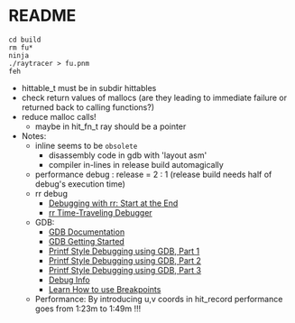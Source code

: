 # README

```shell
cd build
rm fu*
ninja
./raytracer > fu.pnm
feh
```

- hittable_t must be in subdir hittables
- check return values of mallocs (are they leading to immediate failure or returned back to calling functions?)
- reduce malloc calls!
  - maybe in hit_fn_t ray should be a pointer
- Notes:
  - inline seems to be `obsolete`
    - disassembly code in gdb with 'layout asm'
    - compiler in-lines in release build automagically
  - performance debug : release = 2 : 1 (release build needs half of debug's execution time)
  - rr debug
    - [Debugging with rr: Start at the End](https://www.youtube.com/watch?v=S6EQiSu_zNI&t=373s&pp=ygUTcnIgc3RhcnQgYXQgdGhlIGVuZA%3D%3D)
    - [rr Time-Traveling Debugger](https://www.youtube.com/watch?v=eOrpuc89baE)
  - GDB:
    - [GDB Documentation](https://www.sourceware.org/gdb/documentation/)
    - [GDB Getting Started](https://developers.redhat.com/articles/the-gdb-developers-gnu-debugger-tutorial-part-1-getting-started-with-the-debugger)
    - [Printf Style Debugging using GDB, Part 1](https://developers.redhat.com/articles/2021/10/05/printf-style-debugging-using-gdb-part-1)
    - [Printf Style Debugging using GDB, Part 2](https://developers.redhat.com/articles/2021/10/13/printf-style-debugging-using-gdb-part-2)
    - [Printf Style Debugging using GDB, Part 3](https://developers.redhat.com/articles/2021/12/09/printf-style-debugging-using-gdb-part-3)
    - [Debug Info](https://developers.redhat.com/articles/2022/01/10/gdb-developers-gnu-debugger-tutorial-part-2-all-about-debuginfo#)
    - [Learn How to use Breakpoints](https://developers.redhat.com/articles/2022/11/08/introduction-debug-events-learn-how-use-breakpoints#what_is_a_breakpoint_)
  - Performance: By introducing u,v coords in hit_record performance goes from 1:23m to 1:49m !!!
